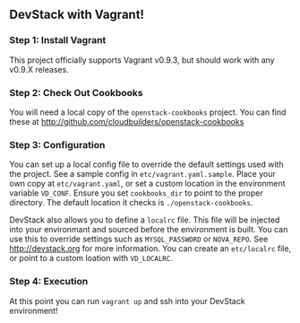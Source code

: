 ## DevStack with Vagrant!

### Step 1: Install Vagrant
This project officially supports Vagrant v0.9.3, but should work with any v0.9.X releases.

### Step 2: Check Out Cookbooks
You will need a local copy of the `openstack-cookbooks` project. You can find these at http://github.com/cloudbuilders/openstack-cookbooks

### Step 3: Configuration
You can set up a local config file to override the default settings used with the project. See a sample config in `etc/vagrant.yaml.sample`. Place your own copy at `etc/vagrant.yaml`, or set a custom location in the environment variable `VD_CONF`. Ensure you set `cookbooks_dir` to point to the proper directory. The default location it checks is `./openstack-cookbooks`.

DevStack also allows you to define a `localrc` file. This file will be injected into your environmant and sourced before the environment is built. You can use this to override settings such as `MYSQL_PASSWORD` or `NOVA_REPO`. See http://devstack.org for more information. You can create an `etc/localrc` file, or point to a custom loation with `VD_LOCALRC`.

### Step 4: Execution
At this point you can run `vagrant up` and ssh into your DevStack environment!

